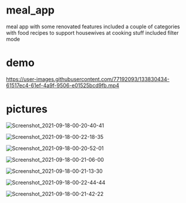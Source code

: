 # meal_app
meal app with some renovated features
included a couple of categories with food recipes to support housewives at cooking stuff
included filter mode

# demo

https://user-images.githubusercontent.com/77192093/133830434-61517ec4-61ef-4a9f-9506-e01525bcd9fb.mp4

# pictures
![Screenshot_2021-09-18-00-20-40-41](https://user-images.githubusercontent.com/77192093/133830626-628fac25-bace-42f3-a8cd-c6707b45f066.jpg)

![Screenshot_2021-09-18-00-22-18-35](https://user-images.githubusercontent.com/77192093/133830528-59817efc-981a-4a20-9710-0944e86db9e9.jpg)

![Screenshot_2021-09-18-00-20-52-01](https://user-images.githubusercontent.com/77192093/133830651-9d4a431a-d3d3-40b3-9d4a-b506a0644cc6.jpg)

![Screenshot_2021-09-18-00-21-06-00](https://user-images.githubusercontent.com/77192093/133830663-91059511-9307-4c41-b066-411f9febbbcd.jpg)

![Screenshot_2021-09-18-00-21-13-30](https://user-images.githubusercontent.com/77192093/133830710-fa2602d4-429e-4641-bd4b-196944abc00e.jpg)

![Screenshot_2021-09-18-00-22-44-44](https://user-images.githubusercontent.com/77192093/133830729-b6adbdc6-eda0-4252-add5-8591e58230f9.jpg)

![Screenshot_2021-09-18-00-21-42-22](https://user-images.githubusercontent.com/77192093/133830744-44b65173-bc97-419f-bb6f-573ea27b08b5.jpg)

